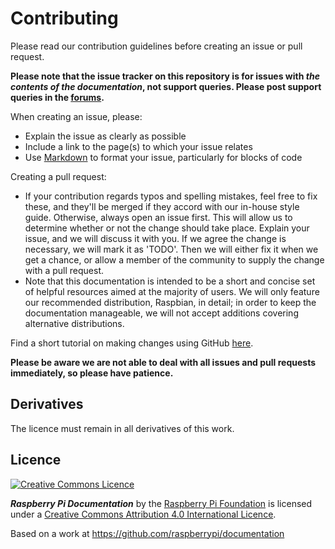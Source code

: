 # Contributing

Please read our contribution guidelines before creating an issue or pull request.

**Please note that the issue tracker on this repository is for issues with *the contents of the documentation*, not support queries. Please post support queries in the [forums](https://www.raspberrypi.org/forums/).**

When creating an issue, please:

- Explain the issue as clearly as possible
- Include a link to the page(s) to which your issue relates
- Use [Markdown](https://github.com/adam-p/markdown-here/wiki/Markdown-Cheatsheet) to format your issue, particularly for blocks of code

Creating a pull request:

- If your contribution regards typos and spelling mistakes, feel free to fix these, and they'll be merged if they accord with our in-house style guide. Otherwise, always open an issue first. This will allow us to determine whether or not the change should take place. Explain your issue, and we will discuss it with you. If we agree the change is necessary, we will mark it as 'TODO'. Then we will either fix it when we get a chance, or allow a member of the community to supply the change with a pull request.
- Note that this documentation is intended to be a short and concise set of helpful resources aimed at the majority of users. We will only feature our recommended distribution, Raspbian, in detail; in order to keep the documentation manageable, we will not accept additions covering alternative distributions.

Find a short tutorial on making changes using GitHub [here](using-github.md).

**Please be aware we are not able to deal with all issues and pull requests immediately, so please have patience.**

## Derivatives

The licence must remain in all derivatives of this work.

## Licence

[![Creative Commons Licence](https://licensebuttons.net/l/by-sa/4.0/88x31.png)](http://creativecommons.org/licenses/by-sa/4.0/)

***Raspberry Pi Documentation*** by the [Raspberry Pi Foundation](https://www.raspberrypi.org/) is licensed under a [Creative Commons Attribution 4.0 International Licence](http://creativecommons.org/licenses/by-sa/4.0/).

Based on a work at https://github.com/raspberrypi/documentation
